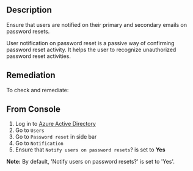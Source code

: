 ## Description

Ensure that users are notified on their primary and secondary emails on password resets.

User notification on password reset is a passive way of confirming password reset activity. It helps the user to recognize unauthorized password reset activities.

## Remediation

To check and remediate:

## From Console

1. Log in to [Azure Active Directory](https://portal.azure.com/#blade/Microsoft_AAD_IAM/ActiveDirectoryMenuBlade/Overview)
2. Go to `Users`
3. Go to `Password reset` in side bar
4. Go to `Notification`
5. Ensure that `Notify users on password resets`? is set to **Yes**

**Note:** By default, 'Notify users on password resets?' is set to 'Yes'.
